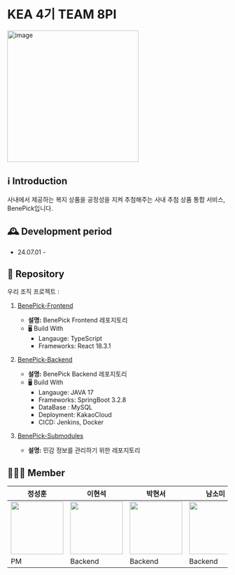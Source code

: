 # KEA 4기 TEAM 8PI

<img width="300" alt="image" src="https://avatars.githubusercontent.com/u/174310506?s=200&v=4">

## ℹ Introduction

사내에서 제공하는 복지 상품을 공정성을 지켜 추첨해주는 사내 추첨 상품 통합 서비스, BenePick입니다.


## 🕰 Development period
* 24.07.01 - 

## 📍 Repository

우리 조직 프로젝트 :

1. [BenePick-Frontend](https://github.com/KEA-8PI/BenePick-FrontEnd)
   - **설명:** BenePick Frontend 레포지토리
   - 🖥 Build With
      - Langauge: TypeScript
      - Frameworks: React 18.3.1


2. [BenePick-Backend](https://github.com/KEA-8PI/BenePick-Backend)
   - **설명:** BenePick Backend 레포지토리
   - 🖥 Build With
      - Langauge: JAVA 17
      - Frameworks: SpringBoot 3.2.8
      - DataBase : MySQL
      - Deployment: KakaoCloud
      - CICD: Jenkins, Docker

3. [BenePick-Submodules](https://github.com/KEA-8PI/BenePick-Submodules)
   - **설명:** 민감 정보를 관리하기 위한 레포지토리


## 🧑‍🤝‍🧑 Member

|정성훈|이현석|박현서|남소미|이소정|김미소|윤혜원|변상연|
|------|---|---|---|---|---|---|---|
|<a href="https://github.com/wooing1084"><img src="https://avatars.githubusercontent.com/u/32007781?v=4" height="120px"></a> |<a href="https://github.com/Hyunstone"><img src="https://avatars.githubusercontent.com/u/110045522?v=4" height="120px"></a> |<a href="https://github.com/hspark-1"><img src="https://avatars.githubusercontent.com/u/105943940?v=4" height="120px"></a> |<a href="https://github.com/somi4219"><img src="https://avatars.githubusercontent.com/u/125250173?v=4" height="120px"></a>|<a href="https://github.com/2sojeong"><img src="https://avatars.githubusercontent.com/u/118418288?v=4" height="120px"></a>|<a href="https://github.com/bamb14"><img src="https://avatars.githubusercontent.com/u/118671229?v=4" height="120px"></a>|<a href="https://github.com/iey704"><img src="https://avatars.githubusercontent.com/u/105503671?v=4" height="120px"></a>|<a href="https://github.com/ideawolf"><img src="https://avatars.githubusercontent.com/u/45937750?v=4" height="120px"></a>|
|PM|Backend|Backend|Backend|Backend|Frontend|Frontend|Infra|



